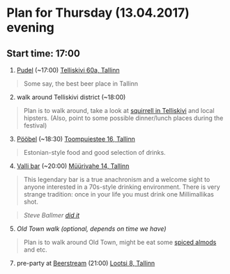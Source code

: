 # Plan for Thursday (13.04.2017) evening
## Start time: 17:00
1. [Pudel](https://www.pudel.ee/) (~17:00) [Telliskivi 60a, Tallinn](https://goo.gl/maps/5pADca6STn92)
> Some say, the best beer place in Tallinn 
2. walk around Telliskivi district (~18:00)
> Plan is to walk around, take a look at [squirrell in Telliskivi](https://s-media-cache-ak0.pinimg.com/564x/8d/a3/ef/8da3efe2ad4ac1c635378784a57fcee7.jpg) and local hipsters. (Also, point to some possible dinner/lunch places during the festival)
3. [Pööbel](http://www.poobel.ee/) (~18:30) [Toompuiestee 16, Tallinn](https://goo.gl/maps/8yJhnyUdmbF2)
> Estonian-style food and good selection of drinks.
4. [Valli bar](https://www.visitestonia.com/en/bar-valli) (~20:00) [Müürivahe 14, Tallinn](https://goo.gl/maps/uFPAKQh5emt)
> This legendary bar is a true anachronism and a welcome sight to anyone interested in a 70s-style drinking environment.
> There is very strange tradition: once in your life you must drink one Millimallikas shot. 

> _Steve Ballmer [did it](https://www.microsoft.com/global/en-us/news/publishingimages/Steve_Ballmer_Drops_by_Estonia_to_Visit_Skype_Employees_Page.jpg)_
5. _Old Town walk (optional, depends on time we have)_
> Plan is to walk around Old Town, might be eat some [spiced almods](http://www.spottedbylocals.com/tallinn/olde-hansa-spiced-almonds) and etc.
7. pre-party at [Beerstream](http://beerstream.ee/en/) (21:00) [Lootsi 8, Tallinn](https://goo.gl/maps/tvHHUcteNw52)
